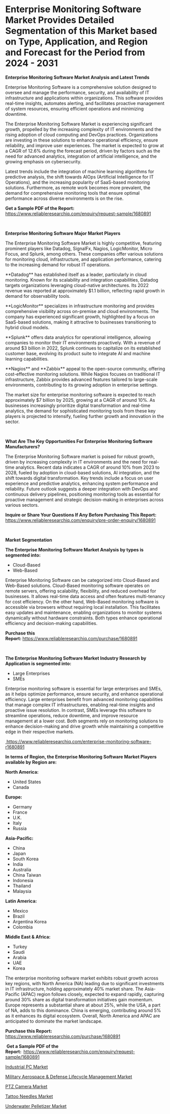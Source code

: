 <p><h1>Enterprise Monitoring Software Market Provides Detailed Segmentation of this Market based on Type, Application, and Region and Forecast for the Period from 2024 - 2031</h1></p><p><strong>Enterprise Monitoring Software Market Analysis and Latest Trends</strong></p>
<p><p>Enterprise Monitoring Software is a comprehensive solution designed to oversee and manage the performance, security, and availability of IT infrastructure and applications within organizations. This software provides real-time insights, automates alerting, and facilitates proactive management of system resources, ensuring efficient operations and minimizing downtime.</p><p>The Enterprise Monitoring Software Market is experiencing significant growth, propelled by the increasing complexity of IT environments and the rising adoption of cloud computing and DevOps practices. Organizations are investing in these solutions to enhance operational efficiency, ensure reliability, and improve user experiences. The market is expected to grow at a CAGR of 12.6% during the forecast period, driven by factors such as the need for advanced analytics, integration of artificial intelligence, and the growing emphasis on cybersecurity.</p><p>Latest trends include the integration of machine learning algorithms for predictive analysis, the shift towards AIOps (Artificial Intelligence for IT Operations), and the increasing popularity of SaaS-based monitoring solutions. Furthermore, as remote work becomes more prevalent, the demand for comprehensive monitoring tools that ensure optimal performance across diverse environments is on the rise.</p></p>
<p><strong>Get a Sample PDF of the Report:&nbsp;</strong> <a href="https://www.reliableresearchiq.com/enquiry/request-sample/1680891?utm_campaign=1720&utm_medium=2&utm_source=Github&utm_content=ia&utm_term=16122024&utm_id=enterprise-monitoring-software">https://www.reliableresearchiq.com/enquiry/request-sample/1680891</a></p>
<p>&nbsp;</p>
<p><strong>Enterprise Monitoring Software Major Market Players</strong></p>
<p><p>The Enterprise Monitoring Software Market is highly competitive, featuring prominent players like Datadog, SignalFx, Nagios, LogicMonitor, Micro Focus, and Splunk, among others. These companies offer various solutions for monitoring cloud, infrastructure, and application performance, catering to the increasing demand for robust IT operations.</p><p>**Datadog** has established itself as a leader, particularly in cloud monitoring. Known for its scalability and integration capabilities, Datadog targets organizations leveraging cloud-native architectures. Its 2022 revenue was reported at approximately $1.1 billion, reflecting rapid growth in demand for observability tools.</p><p>**LogicMonitor** specializes in infrastructure monitoring and provides comprehensive visibility across on-premise and cloud environments. The company has experienced significant growth, highlighted by a focus on SaaS-based solutions, making it attractive to businesses transitioning to hybrid cloud models.</p><p>**Splunk** offers data analytics for operational intelligence, allowing companies to monitor their IT environments proactively. With a revenue of around $3 billion in 2022, Splunk continues to capitalize on its established customer base, evolving its product suite to integrate AI and machine learning capabilities.</p><p>**Nagios** and **Zabbix** appeal to the open-source community, offering cost-effective monitoring solutions. While Nagios focuses on traditional IT infrastructure, Zabbix provides advanced features tailored to large-scale environments, contributing to its growing adoption in enterprise settings.</p><p>The market size for enterprise monitoring software is expected to reach approximately $7 billion by 2025, growing at a CAGR of around 10%. As businesses increasingly prioritize digital transformation and real-time analytics, the demand for sophisticated monitoring tools from these key players is projected to intensify, fueling further growth and innovation in the sector.</p></p>
<p>&nbsp;</p>
<p><strong>What Are The Key Opportunities For Enterprise Monitoring Software Manufacturers?</strong></p>
<p><p>The Enterprise Monitoring Software market is poised for robust growth, driven by increasing complexity in IT environments and the need for real-time analytics. Recent data indicates a CAGR of around 10% from 2023 to 2028, fueled by adoption in cloud-based solutions, AI integration, and the shift towards digital transformation. Key trends include a focus on user experience and predictive analytics, enhancing system performance and reliability. Future outlook suggests a deeper integration with DevOps and continuous delivery pipelines, positioning monitoring tools as essential for proactive management and strategic decision-making in enterprises across various sectors.</p></p>
<p><strong>Inquire or Share Your Questions If Any Before Purchasing This Report:</strong> <a href="https://www.reliableresearchiq.com/enquiry/pre-order-enquiry/1680891?utm_campaign=1720&utm_medium=2&utm_source=Github&utm_content=ia&utm_term=16122024&utm_id=enterprise-monitoring-software">https://www.reliableresearchiq.com/enquiry/pre-order-enquiry/1680891</a></p>
<p>&nbsp;</p>
<p><strong>Market Segmentation</strong></p>
<p><strong>The Enterprise Monitoring Software Market Analysis by types is segmented into:</strong></p>
<p><ul><li>Cloud-Based</li><li>Web-Based</li></ul></p>
<p><p>Enterprise Monitoring Software can be categorized into Cloud-Based and Web-Based solutions. Cloud-Based monitoring software operates on remote servers, offering scalability, flexibility, and reduced overhead for businesses. It allows real-time data access and often features multi-tenancy for cost efficiency. On the other hand, Web-Based monitoring software is accessible via browsers without requiring local installation. This facilitates easy updates and maintenance, enabling organizations to monitor systems dynamically without hardware constraints. Both types enhance operational efficiency and decision-making capabilities.</p></p>
<p><strong>Purchase this Report:&nbsp;</strong><a href="https://www.reliableresearchiq.com/purchase/1680891?utm_campaign=1720&utm_medium=2&utm_source=Github&utm_content=ia&utm_term=16122024&utm_id=enterprise-monitoring-software">https://www.reliableresearchiq.com/purchase/1680891</a></p>
<p>&nbsp;</p>
<p><strong>The Enterprise Monitoring Software Market Industry Research by Application is segmented into:</strong></p>
<p><ul><li>Large Enterprises</li><li>SMEs</li></ul></p>
<p><p>Enterprise monitoring software is essential for large enterprises and SMEs, as it helps optimize performance, ensure security, and enhance operational efficiency. Large enterprises benefit from advanced monitoring capabilities that manage complex IT infrastructures, enabling real-time insights and proactive issue resolution. In contrast, SMEs leverage this software to streamline operations, reduce downtime, and improve resource management at a lower cost. Both segments rely on monitoring solutions to enhance decision-making and drive growth while maintaining a competitive edge in their respective markets.</p></p>
<p><a href="https://www.reliableresearchiq.com/enterprise-monitoring-software-r1680891?utm_campaign=1720&utm_medium=2&utm_source=Github&utm_content=ia&utm_term=16122024&utm_id=enterprise-monitoring-software">&nbsp;https://www.reliableresearchiq.com/enterprise-monitoring-software-r1680891</a></p>
<p><strong>In terms of Region, the Enterprise Monitoring Software Market Players available by Region are:</strong></p>
<p>
    <p> <strong> North America: </strong>
        <ul>
            <li>United States</li>
            <li>Canada</li>
        </ul>
        </p> 
    <p> <strong> Europe: </strong>
        <ul>
            <li>Germany</li>
            <li>France</li>
            <li>U.K.</li>
            <li>Italy</li>
            <li>Russia</li>
        </ul>
        </p> 
    <p> <strong> Asia-Pacific: </strong>
        <ul>
            <li>China</li>
            <li>Japan</li>
            <li>South Korea</li>
            <li>India</li>
            <li>Australia</li>
            <li>China Taiwan</li>
            <li>Indonesia</li>
            <li>Thailand</li>
            <li>Malaysia</li>
        </ul>
        </p> 
    <p> <strong> Latin America: </strong>
        <ul>
            <li>Mexico</li>
            <li>Brazil</li>
            <li>Argentina Korea</li>
            <li>Colombia</li>
        </ul>
        </p> 
    <p> <strong> Middle East & Africa: </strong>
        <ul>
            <li>Turkey</li>
            <li>Saudi</li>
            <li>Arabia</li>
            <li>UAE</li>
            <li>Korea</li>
        </ul>
    </p>
    </p>
<p><p>The enterprise monitoring software market exhibits robust growth across key regions, with North America (NA) leading due to significant investments in IT infrastructure, holding approximately 40% market share. The Asia-Pacific (APAC) region follows closely, expected to expand rapidly, capturing around 30% share as digital transformation initiatives gain momentum. Europe represents a substantial share at about 25%, while the USA, a part of NA, adds to this dominance. China is emerging, contributing around 5% as it enhances its digital ecosystem. Overall, North America and APAC are anticipated to dominate the market landscape.</p></p>
<p><strong>Purchase this Report: </strong><a href="https://www.reliableresearchiq.com/purchase/1680891?utm_campaign=1720&utm_medium=2&utm_source=Github&utm_content=ia&utm_term=16122024&utm_id=enterprise-monitoring-software">https://www.reliableresearchiq.com/purchase/1680891</a></p>
<p>&nbsp;<strong>Get a Sample PDF of the Report:&nbsp;&nbsp;</strong><a href="https://www.reliableresearchiq.com/enquiry/request-sample/1680891?utm_campaign=1720&utm_medium=2&utm_source=Github&utm_content=ia&utm_term=16122024&utm_id=enterprise-monitoring-software">https://www.reliableresearchiq.com/enquiry/request-sample/1680891</a></p>
<p><strong></strong></p>
<p><p><a href="https://www.linkedin.com/pulse/precise-revenue-projections-industrial-pc-market-2024-2031-t4nxe?utm_campaign=1720&utm_medium=2&utm_source=Github&utm_content=ia&utm_term=16122024&utm_id=enterprise-monitoring-software">Industrial PC Market</a></p><p><a href="https://github.com/marlanamarvn/Market-Research-Report-List-1/blob/main/military-aerospace-defense-lifecycle-management-market.md?utm_campaign=1720&utm_medium=2&utm_source=Github&utm_content=ia&utm_term=16122024&utm_id=enterprise-monitoring-software">Military Aerospace & Defense Lifecycle Management Market</a></p><p><a href="https://www.linkedin.com/pulse/ptz-camera-market-industry-trends-forecast-period-from-pd7ie?utm_campaign=1720&utm_medium=2&utm_source=Github&utm_content=ia&utm_term=16122024&utm_id=enterprise-monitoring-software">PTZ Camera Market</a></p><p><a href="https://www.linkedin.com/pulse/tattoo-needles-market-study-creating-business-environment-3trlf?utm_campaign=1720&utm_medium=2&utm_source=Github&utm_content=ia&utm_term=16122024&utm_id=enterprise-monitoring-software">Tattoo Needles Market</a></p><p><a href="https://www.linkedin.com/pulse/explore-underwater-pelletizer-markets-growth-trajectory-average-nx2tf?utm_campaign=1720&utm_medium=2&utm_source=Github&utm_content=ia&utm_term=16122024&utm_id=enterprise-monitoring-software">Underwater Pelletizer Market</a></p></p>